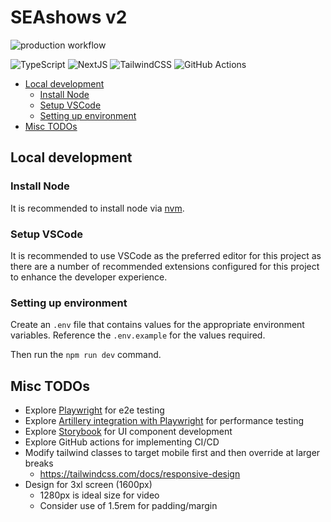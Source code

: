 <!-- omit in toc -->
# SEAshows v2

![production workflow](https://github.com/cangkevin/seashows-v2/actions/workflows/production.yml/badge.svg?branch=main)

![TypeScript](https://img.shields.io/badge/typescript-%23007ACC.svg?style=for-the-badge&logo=typescript&logoColor=white)
![NextJS](https://img.shields.io/badge/Next-black?style=for-the-badge&logo=next.js&logoColor=white)
![TailwindCSS](https://img.shields.io/badge/tailwindcss-%2338B2AC.svg?style=for-the-badge&logo=tailwind-css&logoColor=white)
![GitHub Actions](https://img.shields.io/badge/github%20actions-%232671E5.svg?style=for-the-badge&logo=githubactions&logoColor=white)

- [Local development](#local-development)
  - [Install Node](#install-node)
  - [Setup VSCode](#setup-vscode)
  - [Setting up environment](#setting-up-environment)
- [Misc TODOs](#misc-todos)

## Local development

### Install Node

It is recommended to install node via [nvm](https://github.com/nvm-sh/nvm).

### Setup VSCode

It is recommended to use VSCode as the preferred editor for this project as there are a number of recommended extensions configured for this project to enhance the developer experience.

### Setting up environment

Create an `.env` file that contains values for the appropriate environment variables. Reference the `.env.example` for the values required.

Then run the `npm run dev` command.

## Misc TODOs

- Explore [Playwright](https://playwright.dev/) for e2e testing
- Explore [Artillery integration with Playwright](https://www.artillery.io/docs/reference/engines/playwright) for performance testing
- Explore [Storybook](https://storybook.js.org/)
 for UI component development
- Explore GitHub actions
 for implementing CI/CD
- Modify tailwind classes to target mobile first and then override at larger breaks
  - <https://tailwindcss.com/docs/responsive-design>
- Design for 3xl screen (1600px)
  - 1280px is ideal size for video
  - Consider use of 1.5rem for padding/margin

